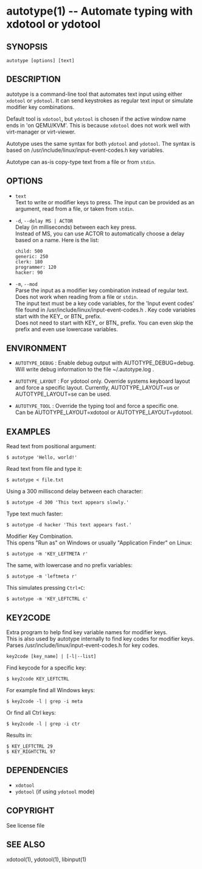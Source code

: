 autotype(1) -- Automate typing with xdotool or ydotool
=============================================

## SYNOPSIS

`autotype [options] [text]`

## DESCRIPTION

autotype is a command-line tool that automates text input using
either `xdotool` or `ydotool`. It can send keystrokes as regular text input or
simulate modifier key combinations.

Default tool is `xdotool`, but `ydotool` is chosen if the active window name
ends in 'on QEMU/KVM'. This is because `xdotool` does not work well with
virt-manager or virt-viewer.

Autotype uses the same syntax for both `ydotool` and `ydotool`. The syntax is
based on /usr/include/linux/input-event-codes.h key variables.

Autotype can as-is copy-type text from a file or from `stdin`.

## OPTIONS

- `text`  
  Text to write or modifier keys to press. The input can be provided as an
  argument, read from a file, or taken from `stdin`.

- `-d`, `--delay MS | ACTOR`  
  Delay (in milliseconds) between each key press.  
  Instead of MS, you can use ACTOR to automatically choose a delay based on a
  name. Here is the list:

      child: 500
      generic: 250
      clerk: 180
      programmer: 120
      hacker: 90

- `-m`, `--mod`  
  Parse the input as a modifier key combination instead of regular text. Does
  not work when reading from a file or `stdin`.  
  The input text must be a key code variables, for the 'Input event codes' file
  found in /usr/include/linux/input-event-codes.h . Key code variables start
  with the KEY_ or BTN_ prefix.  
  Does not need to start with KEY_ or BTN_ prefix. You can even skip the prefix
  and even use lowercase variables.

## ENVIRONMENT

* `AUTOTYPE_DEBUG` :
  Enable debug output with AUTOTYPE_DEBUG=debug. Will write debug information
  to the file ~/.autotype.log .

* `AUTOTYPE_LAYOUT` :
  For ydotool only. Override systems keyboard layout and force a specific
  layout. Currently, AUTOTYPE_LAYOUT=us or AUTOTYPE_LAYOUT=se can be used.

* `AUTOTYPE_TOOL` :
  Override the typing tool and force a specific one.  
  Can be AUTOTYPE_LAYOUT=xdotool or AUTOTYPE_LAYOUT=ydotool.

## EXAMPLES

Read text from positional argument:

    $ autotype 'Hello, world!'

Read text from file and type it:

    $ autotype < file.txt

Using a 300 milliscond delay between each character:

    $ autotype -d 300 'This text appears slowly.'

Type text much faster:

    $ autotype -d hacker 'This text appears fast.'

Modifier Key Combination.  
This opens "Run as" on Windows or usually "Application Finder" on Linux:

    $ autotype -m 'KEY_LEFTMETA r'

The same, with lowercase and no prefix variables:

    $ autotype -m 'leftmeta r'

This simulates pressing `Ctrl+C`:

    $ autotype -m 'KEY_LEFTCTRL c'

## KEY2CODE

Extra program to help find key variable names for modifier keys.  
This is also used by autotype internally to find key codes for modifier keys.  
Parses /usr/include/linux/input-event-codes.h for key codes.

`key2code [key_name] | [-l|--list]`

Find keycode for a specific key:

    $ key2code KEY_LEFTCTRL

For example find all Windows keys:

    $ key2code -l | grep -i meta

Or find all Ctrl keys:

    $ key2code -l | grep -i ctr

Results in:

    $ KEY_LEFTCTRL 29
    $ KEY_RIGHTCTRL 97

## DEPENDENCIES

- `xdotool`
- `ydotool` (if using `ydotool` mode)

## COPYRIGHT

See license file

## SEE ALSO

xdotool(1), ydotool(1), libinput(1)
